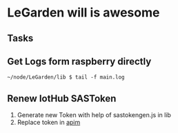 # LeGarden will is awesome 

## Tasks
## Get Logs form raspberry directly
`~/node/LeGarden/lib $ tail -f main.log`

## Renew IotHub SASToken
1. Generate new Token with help of sastokengen.js in lib
2. Replace token in [apim](https://portal.azure.com/#@bITglobal.onmicrosoft.com/resource/subscriptions/b28e7b7c-3fe4-4b4e-80cc-70003a9b399a/resourceGroups/LeGarden/providers/Microsoft.ApiManagement/service/LeGardenApiM/apim-apis)